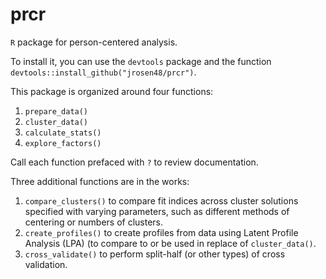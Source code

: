 # prcr
`R` package for person-centered analysis.

To install it, you can use the `devtools` package and the function `devtools::install_github("jrosen48/prcr")`.

This package is organized around four functions:

1. `prepare_data()`
2. `cluster_data()`
3. `calculate_stats()`
4. `explore_factors()`

Call each function prefaced with `?` to review documentation.

Three additional functions are in the works:

1. `compare_clusters()` to compare fit indices across cluster solutions specified with varying parameters, such as different methods of centering or numbers of clusters.
2. `create_profiles()` to create profiles from data using Latent Profile Analysis (LPA) (to compare to or be used in replace of `cluster_data()`.
2. `cross_validate()` to perform split-half (or other types) of cross validation.

